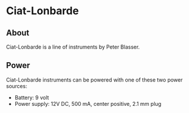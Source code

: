 # Ciat-Lonbarde

## About

Ciat-Lonbarde is a line of instruments by Peter Blasser.

## Power

Ciat-Lonbarde instruments can be powered with one of these two power sources:

* Battery: 9 volt
* Power supply: 12V DC, 500 mA, center positive, 2.1 mm plug

